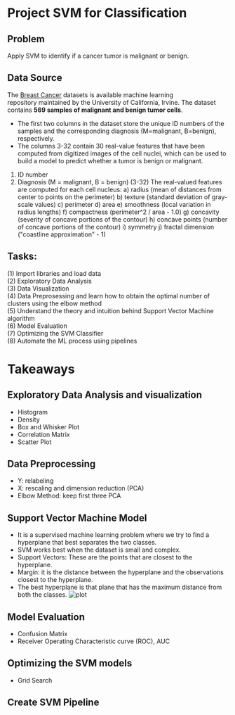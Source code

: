 # Project SVM for Classification

## Problem
Apply SVM to identify if a cancer tumor is malignant or benign.

## Data Source
The [Breast Cancer](https://archive.ics.uci.edu/ml/datasets/Breast+Cancer+Wisconsin+%28Diagnostic%29) datasets is available machine learning repository maintained by the University of California, Irvine. The dataset contains **569 samples of malignant and benign tumor cells**. 
* The first two columns in the dataset store the unique ID numbers of the samples and the corresponding diagnosis (M=malignant, B=benign), respectively. 
* The columns 3-32 contain 30 real-value features that have been computed from digitized images of the cell nuclei, which can be used to build a model to predict whether a tumor is benign or malignant.
  
1) ID number
2) Diagnosis (M = malignant, B = benign)
(3-32) The real-valued features are computed for each cell nucleus:
	a) radius (mean of distances from center to points on the perimeter)
	b) texture (standard deviation of gray-scale values)
	c) perimeter
	d) area
	e) smoothness (local variation in radius lengths)
	f) compactness (perimeter^2 / area - 1.0)
	g) concavity (severity of concave portions of the contour)
	h) concave points (number of concave portions of the contour)
	i) symmetry 
	j) fractal dimension ("coastline approximation" - 1)

## Tasks:
(1) Import libraries and load data <br />
(2) Exploratory Data Analysis <br />
(3) Data Visualization <br /> 
(4) Data Preprosessing and learn how to obtain the optimal number of clusters using the elbow method <br />
(5) Understand the theory and intuition behind Support Vector Machine algorithm <br />
(6) Model Evaluation <br />
(7) Optimizing the SVM Classifier <br />
(8) Automate the ML process using pipelines <br />

# Takeaways
## Exploratory Data Analysis and visualization
- Histogram
- Density 
- Box and Whisker Plot
- Correlation Matrix
- Scatter Plot

## Data Preprocessing
- Y: relabeling
- X: rescaling and dimension reduction (PCA)
- Elbow Method: keep first three PCA

## Support Vector Machine Model
- It is a supervised machine learning problem where we try to find a hyperplane that best separates the two classes.
- SVM works best when the dataset is small and complex.
- Support Vectors: These are the points that are closest to the hyperplane.
- Margin: it is the distance between the hyperplane and the observations closest to the hyperplane.
- The best hyperplane is that plane that has the maximum distance from both the classes.
![plot](https://user-images.githubusercontent.com/81390746/284029389-fc91640e-2d26-4714-a3e6-1987ef1d71ca.png)

## Model Evaluation 
- Confusion Matrix
- Receiver Operating Characteristic curve (ROC), AUC

## Optimizing the SVM models
- Grid Search

## Create SVM Pipeline
